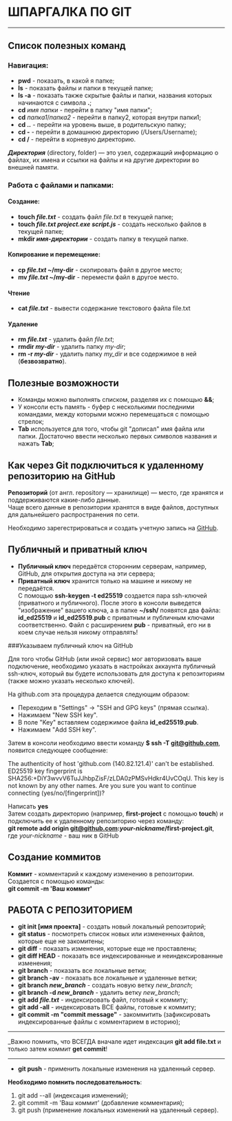 # **ШПАРГАЛКА ПО GIT**  
---

## Список полезных команд  

### Навигация:  

- **pwd** - показать, в какой я папке;
- **ls** - показать файлы и папки в текущей папке;
- **ls -a** - показать также скрытые файлы и папки, названия которых начинаются с символа **.**;
- **cd** _имя папки_ - перейти в папку "имя папки";
- **cd** _папка1_/_папка2_ - перейти в папку2, которая внутри папки1;
- **cd ..** - перейти на уровень выше, в родительскую папку;
- **cd -** - перейти в домашнюю директорию (/Users/Username);
- **cd /** - перейти в корневую директорию.


**_Директория_** (directory, folder) — это узел, содержащий информацию о файлах, их имена и ссылки на файлы и на другие директории во внешней памяти.

### Работа с файлами и папками: 

#### Создание:  

- **touch _file.txt_** - создать файл _file.txt_ в текущей папке;
- **touch _file.txt project.exe script.js_** - создать несколько файлов в текущей папке;
- **mkdir _имя-директории_** - создать папку в текущей папке.

#### Копирование и перемещение: 

- **cp _file.txt_ ~/my-dir** - скопировать файл в другое место;
- **mv _file.txt_ ~/my-dir** - перемести файл в другое место.

#### Чтение  

- **cat _file.txt_** - вывести содержание текстового файла file.txt

#### Удаление  

- **rm _file.txt_** - удалить файл _file.txt_;
- **rmdir _my-dir_** - удалить папку _my-dir_;
- **rm -r _my-dir_** - удалить папку _my_dir_ и все содержимое в ней (**безвозвратно**).

## Полезные возможности    

- Команды можно выполнять списком, разделяя их с помощью **&&**;
- У консоли есть память - буфер с несколькими последними командами, между которыми можно перемещаться с помощью стрелок;
- **Tab** используется для того, чтобы git "дописал" имя файла или папки. Достаточно ввести несколько первых символов названия и нажать **Tab**;

## Как через Git подключиться к удаленному репозиторию на GitHub 
**Репозиторий** (от англ. repository — хранилище) — место, где хранятся и поддерживаются какие-либо данные.  
Чаще всего данные в репозитории хранятся в виде файлов, доступных для дальнейшего распространения по сети.  

Необходимо зарегестрироваться и создать учетную запись на [GitHub](https://github.com/).   

## Публичный и приватный ключ  
- **Публичный ключ** передаётся сторонним серверам, например, GitHub, для открытия доступа на эти сервера;
- **Приватный ключ**  хранится только на машине и никому не передаётся.  
С помощью **ssh-keygen -t ed25519** создается пара ssh-ключей (приватного и публичного). После этого в консоли выведется "изображение" вашего ключа, а в папке **~/ssh/** появятся два файла: **id_ed25519** и **id_ed25519.pub** с приватным и публичным ключами соответственно. Файл с расширением **pub** - приватный, его ни в коем случае нельзя никому отправлять!  

###Указываем публичный ключ на GitHub  

Для того чтобы GitHub (или иной сервис) мог авторизовать ваше подключение, необходимо указать в настройках аккаунта публичный ssh-ключ, который вы будете использовать для доступа к репозиториям (также можно указать несколько ключей).  

На github.com эта процедура делается следующим образом:   
- Переходим в "Settings" -> "SSH and GPG keys" (прямая ссылка).
- Нажимаем "New SSH key".
- В поле "Key" вставляем содержимое файла **id_ed25519.pub**.
- Нажимаем "Add SSH key".  

  
Затем в консоли необходимо ввести команду **$ ssh -T git@github.com**, появится следующее сообщение:  

The authenticity of host 'github.com (140.82.121.4)' can't be established.
ED25519 key fingerprint is SHA256:+DiY3wvvV6TuJJhbpZisF/zLDA0zPMSvHdkr4UvCOqU.
This key is not known by any other names.
Are you sure you want to continue connecting (yes/no/[fingerprint])?   

Написать **yes**  
Затем создать директорию (например, **first-project** с помощью **touch**) и подключить ее к удаленному репозиторию через команду:  
**git remote add origin git@github.com:_your-nickname_/first-project.git**, где _your-nickname_ - ваш ник в GitHub  

## Создание коммитов  

**Коммит** - комментарий к каждому изменению в репозитории. Создается с помощью команды:  
**git commit -m 'Ваш коммит'**


## РАБОТА С РЕПОЗИТОРИЕМ

- **git init [имя проекта]** - создать новый локальный репозиторий;
- **git status** - посмотреть список новых или измененных файлов, которые еще не закомитены;
- **git diff** - показать изменения, которые еще не проставлены;
- **git diff HEAD** - показать все индексированные и неиндексированные изменения;
- **git branch** - показать все локальные ветки;
 - **git branch -av** - показать все локальные и удаленные ветки;
- **git branch _new_branch_** - создать новую ветку _new_branch_;
- **git branch -d _new_branch_** - удалить ветку _new_branch_;
- **git add _file.txt_** - индексировать файл, готовый к коммиту;
- **git add -all** - индексировать ВСЕ файлы, готовые к коммиту;
- **git commit -m "commit message"** - закоммитить (зафиксировать индексированные файлы с комментарием в историю);
-----

_Важно помнить, что ВСЕГДА вначале идет индексация **git add file.txt** и только затем коммит **get commit**!

-----

- **git push** - применить локальные изменения на удаленный сервер.

**Необходимо помнить последовательность**:  
1. git add --all (индексация изменений);
2. git commit -m 'Ваш коммит' (добавление комментария);
3. git push (применение локальных изменений на удаленный сервер).